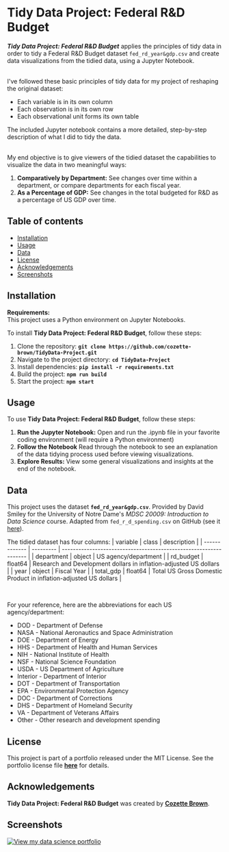 # Tidy Data Project: Federal R&D Budget

***Tidy Data Project: Federal R&D Budget*** applies the principles of tidy data in order to tidy a Federal R&D Budget dataset `fed_rd_year&gdp.csv` and create data visualizations from the tidied data, using a Jupyter Notebook.<br><br>

I've followed these basic principles of tidy data for my project of reshaping the original dataset:
* Each variable is in its own column
* Each observation is in its own row
* Each observational unit forms its own table

The included Jupyter notebook contains a more detailed, step-by-step description of what I did to tidy the data.<br><br>

My end objective is to give viewers of the tidied dataset the capabilities to visualize the data in two meaningful ways:
1. **Comparatively by Department:** See changes over time within a department, or compare departments for each fiscal year.
2. **As a Percentage of GDP:** See changes in the total budgeted for R&D as a percentage of US GDP over time.

## Table of contents
- [Installation](#installation)
- [Usage](#usage)
- [Data](#data)
- [License](#license)
- [Acknowledgements](#acknowledgements)
- [Screenshots](#screenshots)

## **Installation**

**Requirements:** <br>
This project uses a Python environment on Jupyter Notebooks.

To install **Tidy Data Project: Federal R&D Budget**, follow these steps:
1. Clone the repository: **`git clone https://github.com/cozette-brown/TidyData-Project.git`**
2. Navigate to the project directory: **`cd TidyData-Project`**
3. Install dependencies: **`pip install -r requirements.txt`**
4. Build the project: **`npm run build`**
5. Start the project: **`npm start`**

## **Usage**

To use **Tidy Data Project: Federal R&D Budget**, follow these steps:

1. **Run the Jupyter Notebook:** Open and run the .ipynb file in your favorite coding environment (will require a Python environment)
2. **Follow the Notebook** Read through the notebook to see an explanation of the data tidying process used before viewing visualizations.
3. **Explore Results:** View some general visualizations and insights at the end of the notebook.

## Data

This project uses the dataset **`fed_rd_year&gdp.csv`**. Provided by David Smiley for the University of Notre Dame's *MDSC 20009: Introduction to Data Science* course. Adapted from `fed_r_d_spending.csv` on GitHub (see it [here](https://github.com/rfordatascience/tidytuesday/blob/main/data/2019/2019-02-12/fed_r_d_spending.csv)).

The tidied dataset has four columns:
| variable      | class     | description                                                       |
| ------------- | --------- | ----------------------------------------------------------------- |
| department    | object    | US agency/department                                              |
| rd_budget     | float64   | Research and Development dollars in inflation-adjusted US dollars |
| year          | object    | Fiscal Year                                                       |
| total_gdp     | float64   | Total US Gross Domestic Product in inflation-adjusted US dollars  |

<br>

For your reference, here are the abbreviations for each US agency/department:
* DOD - Department of Defense
* NASA - National Aeronautics and Space Administration
* DOE - Department of Energy
* HHS - Department of Health and Human Services
* NIH - National Institute of Health
* NSF - National Science Foundation
* USDA - US Department of Agriculture
* Interior - Department of Interior
* DOT - Department of Transportation
* EPA - Environmental Protection Agency
* DOC - Department of Corrections
* DHS - Department of Homeland Security
* VA - Department of Veterans Affairs
* Other - Other research and development spending

## License

This project is part of a portfolio released under the MIT License. See the portfolio license file **[here](https://github.com/cozette-brown/BROWN-Data-Science-Portfolio/blob/d7c128186047d453de9f2491894e4fd0fa3da77d/LICENSE.md)** for details.

## Acknowledgements

**Tidy Data Project: Federal R&D Budget** was created by **[Cozette Brown](https://github.com/cozette-brown)**.

## Screenshots
[![View my data science portfolio](data-science-portfolio-button.jpg)](https://www.github.com/cozette-brown/BROWN-Data-Science-Portfolio)


